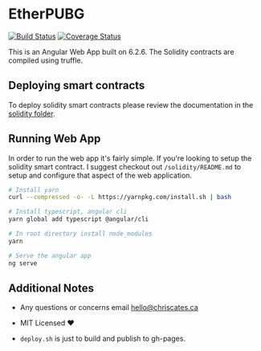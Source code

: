 # EtherPUBG

[![Build Status](https://travis-ci.org/ChrisCates/EtherPUBG.svg?branch=master)](https://travis-ci.org/ChrisCates/EtherPUBG)
[![Coverage Status](https://coveralls.io/repos/github/ChrisCates/EtherPUBG/badge.svg?branch=master)](https://coveralls.io/github/ChrisCates/EtherPUBG?branch=master)

This is an Angular Web App built on 6.2.6. The Solidity contracts are compiled using truffle.

## Deploying smart contracts

To deploy solidity smart contracts please review the documentation in the [solidity folder](solidity/README.md).

## Running Web App

In order to run the web app it's fairly simple. If you're looking to setup the solidity smart contract. I suggest checkout out `/solidity/README.md` to setup and configure that aspect of the web application.

```bash
# Install yarn
curl --compressed -o- -L https://yarnpkg.com/install.sh | bash

# Install typescript, angular cli
yarn global add typescript @angular/cli

# In root directory install node_modules
yarn

# Serve the angular app
ng serve
```

## Additional Notes

- Any questions or concerns email hello@chriscates.ca

- MIT Licensed :heart:

- `deploy.sh` is just to build and publish to gh-pages.
